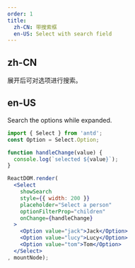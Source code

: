 ```yaml
---
order: 1
title:
  zh-CN: 带搜索框
  en-US: Select with search field
---
```


## zh-CN

展开后可对选项进行搜索。

## en-US

Search the options while expanded.

````jsx
import { Select } from 'antd';
const Option = Select.Option;

function handleChange(value) {
  console.log(`selected ${value}`);
}

ReactDOM.render(
  <Select
    showSearch
    style={{ width: 200 }}
    placeholder="Select a person"
    optionFilterProp="children"
    onChange={handleChange}
  >
    <Option value="jack">Jack</Option>
    <Option value="lucy">Lucy</Option>
    <Option value="tom">Tom</Option>
  </Select>
, mountNode);
````
